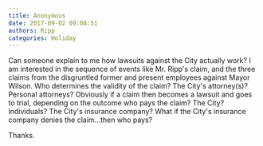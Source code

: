 ```yaml
---
title: Anonymous
date: 2017-09-02 09:08:51
authors: Ripp
categories: Holiday
---
```


 Can someone explain to me how lawsuits against the City actually work?  I am interested in the sequence of events like Mr. Ripp's claim, and the three claims from the disgruntled former and present employees against Mayor Wilson.  Who determines the validity of the claim?  The City's attorney(s)?  Personal attorneys?  Obviously if a claim then becomes a lawsuit and goes to trial, depending on the outcome who pays the claim?  The City?  Individuals? The City's insurance company?  What if the City's insurance company denies the claim...then who pays?

Thanks.